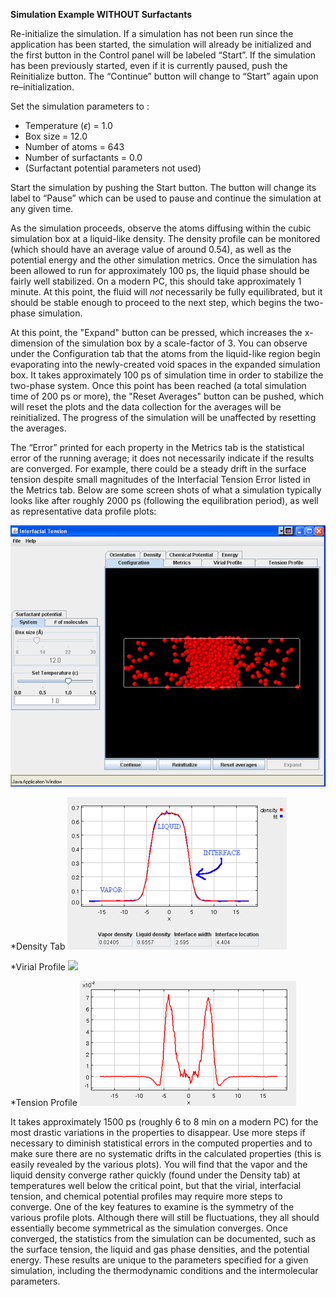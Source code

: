 
**Simulation Example WITHOUT Surfactants**


Re-initialize the simulation. If a simulation has not been run since the application has been started, the
simulation will already be initialized and the first button in the Control panel will be labeled “Start”. If
the simulation has been previously started, even if it is currently paused, push the Reinitialize button. The
“Continue” button will change to “Start” again upon re–initialization.

Set the simulation parameters to :

* Temperature ($\epsilon$) = 1.0
* Box size = 12.0
* Number of atoms = 643
* Number of surfactants = 0.0
* (Surfactant potential parameters not used)



Start the simulation by pushing the Start button. The button will change its label to “Pause” which can be
used to pause and continue the simulation at any given time.

As the simulation proceeds, observe the atoms diffusing within the cubic simulation
box at a liquid-like density.  The density profile can be monitored (which should have an average value of around
0.54), as well as the potential energy and the other simulation metrics.  Once the simulation
has been allowed to run for approximately 100 ps, the liquid phase should be fairly well stabilized.  On a 
modern PC, this should take approximately 1 minute.  At this point, the fluid will *not* necessarily be
fully equilibrated, but it should be stable enough to proceed to the next step, which begins the two-phase simulation.

At this point, the "Expand" button can be pressed, which increases the x-dimension of the 
simulation box by a scale-factor of 3.  You can observe under the Configuration tab that the atoms
from the liquid-like region begin evaporating into the newly-created void spaces in the expanded simulation box.
It takes approximately 100 ps of simulation time in order to stabilize the two-phase system.  Once this
point has been reached (a total simulation time of 200 ps or more), the "Reset Averages" button can be pushed,
which will reset the plots and the data collection for the averages will be reinitialized.  The progress of the
simulation will be unaffected by resetting the averages.

The “Error” printed for each property in the Metrics tab is the statistical error of the running average; it does not necessarily indicate if the results are converged. For example, there could be a steady drift in the surface tension despite
small magnitudes of the Interfacial Tension Error listed in the Metrics tab.  Below are some screen shots
of what a simulation typically looks like after roughly 2000 ps (following the equilibration period), as well as representative data profile plots:




![](./IT_pic4.gif)




*Density Tab
![](./VL_interface.gif)




*Virial Profile
![](<./Virial.gif>)




*Tension Profile
![](./ST_profile.gif)




It takes approximately 1500 ps (roughly 6 to 8 min on a modern PC) for the most drastic
variations in the properties to disappear.  Use more steps if necessary to diminish statistical errors in the computed properties and
to make sure there are no systematic drifts in the calculated properties (this is easily revealed by the various
plots). You will find that the vapor and the liquid density converge rather quickly (found under the Density tab)
at temperatures well below the critical point, but that the virial, interfacial tension, and chemical potential profiles may require more steps to converge.  One of the key features to examine is the symmetry of the various profile plots.
Although there will still be fluctuations, they all should essentially become symmetrical as the simulation converges.  Once converged, the statistics from the simulation can be documented, such as the surface tension, the liquid and gas phase densities, and the potential energy.  These results are unique to the parameters specified for a given simulation, including the thermodynamic conditions and the intermolecular parameters.